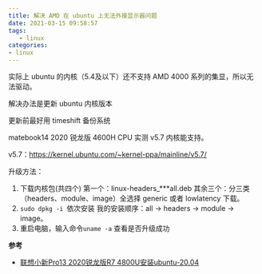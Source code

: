 ```yaml
---
title: 解决 AMD 在 ubuntu 上无法外接显示器问题
date: 2021-03-15 09:58:57
tags: 
   - linux
categories: 
- linux
---
```


实际上 ubuntu 的内核（5.4及以下）还不支持 AMD 4000 系列的集显，所以无法驱动。

解决办法是更新 ubuntu 内核版本

<!--more-->

更新前最好用 timeshift 备份系统

matebook14 2020 锐龙版 4600H CPU 实测 v5.7 内核能支持。

v5.7：[](https://kernel.ubuntu.com/~kernel-ppa/mainline/v5.7/)https://kernel.ubuntu.com/~kernel-ppa/mainline/v5.7/

升级方法：
1. 下载内核包(共四个)
   第一个：linux-headers_***all.deb
   其余三个：分三类（headers、module、image）全选择 generic 或者 lowlatency 下载。
2. `sudo dpkg -i `依次安装
   我的安装顺序：all -> headers -> module -> image。
3. 重启电脑，输入命令`uname -a` 查看是否升级成功 

**参考**

- [联想小新Pro13 2020锐龙版R7 4800U安装ubuntu-20.04](https://zhuanlan.zhihu.com/p/149564937)